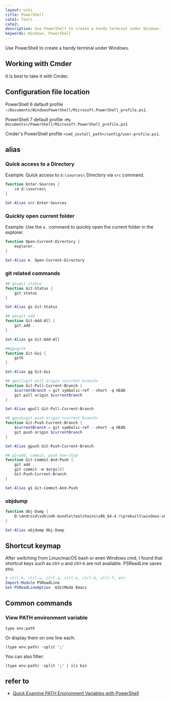 ```yaml
---
layout: wiki
title: PowerShell
cate1: Tools
cate2:
description: Use PowerShell to create a handy terminal under Windows.
keywords: Windows, PowerShell
---
```


Use PowerShell to create a handy terminal under Windows.

## Working with Cmder

It is best to take it with Cmder.

## Configuration file location

PowerShell 6 default profile `~/Documents/WindowsPowerShell/Microsoft.PowerShell_profile.ps1`.

PowerShell 7 default profile `<My Documents>/PowerShell/Microsoft.PowerShell_profile.ps1`

Cmder's PowerShell profile `<cmd_install_path>/config/user-profile.ps1`.

## alias

### Quick access to a Directory

Example: Quick access to `d:\sources\` Directory via `src` command.

```powershell
function Enter-Sources {
    cd d:\sources\
}

Set-Alias ​​src Enter-Sources
````

### Quickly open current folder

Example: Use the `e.` command to quickly open the current folder in the explorer.

```powershell
function Open-Current-Directory {
    explorer.
}

Set-Alias ​​e. Open-Current-Directory
````

### git related commands

```powershell
## gs=git status
function Git-Status {
    git status
}

Set-Alias ​​gs Git-Status

## ga=git add .
function Git-Add-All {
    git add .
}

Set-Alias ​​ga Git-Add-All

##gg=gitk
function Git-Gui {
    gitk
}

Set-Alias ​​gg Git-Gui

## gpull=git pull origin <current branch>
function Git-Pull-Current-Branch {
    $currentBranch = git symbolic-ref --short -q HEAD
    git pull origin $currentBranch
}

Set-Alias ​​gpull Git-Pull-Current-Branch

## gpush=git push origin <current branch>
function Git-Push-Current-Branch {
    $currentBranch = git symbolic-ref --short -q HEAD
    git push origin $currentBranch
}

Set-Alias ​​gpush Git-Push-Current-Branch

## g1=add, commit, push one-stop
function Git-Commit-And-Push {
    git add .
    git commit -m $args[0]
    Git-Push-Current-Branch
}

Set-Alias ​​g1 Git-Commit-And-Push
````

### objdump

```powershell
function Obj-Dump {
    D:\Android\sdk\ndk-bundle\toolchains\x86_64-4.9\prebuilt\windows-x86_64\bin\x86_64-linux-android-objdump.exe $args
}

Set-Alias ​​objdump Obj-Dump
````

## Shortcut keymap

After switching from Linux/macOS bash or even Windows cmd, I found that shortcut keys such as ctrl-u and ctrl-k are not available. PSReadLine saves you.

```powershell
# ctrl-k, ctrl-u, ctrl-a, ctrl-e, ctrl-b, ctrl-f, etc
Import-Module PSReadLine
Set-PSReadLineOption -EditMode Emacs
````

## Common commands

### View PATH environment variable

````
type env:path
````

Or display them on one line each:

````
(type env:path) -split ';'
````

You can also filter:

````
(type env:path) -split ';' | sls bin
````

## refer to

- [Quick Examine PATH Environment Variables with PowerShell](http://blog.vichamp.com/2014/08/05/quick-examine-path-env-variable-with-powershell/)